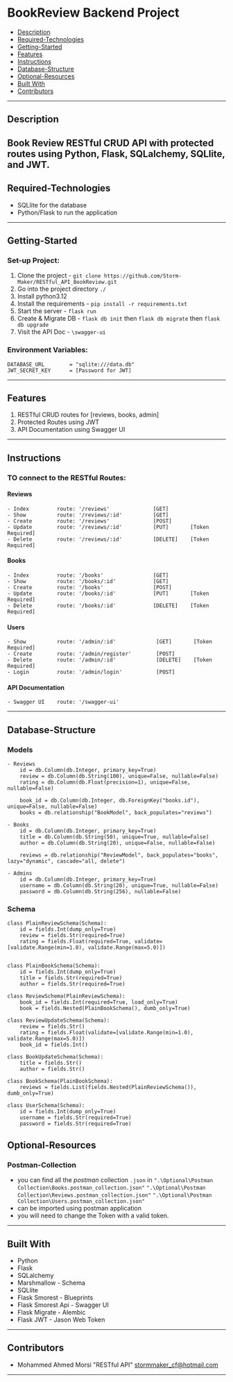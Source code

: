 # BookReview Backend Project

* [Description](#Description)
* [Required-Technologies](#Required-Technologies)
* [Getting-Started](#Getting-Started)
* [Features](#Features)
* [Instructions](#Instructions)
* [Database-Structure](#Database-Structure)
* [Optional-Resources](#Optional-Resources)
* [Built With](#Built-With)
* [Contributors](#Contributors)
---

## Description
Book Review RESTful CRUD API with protected routes using Python, Flask, SQLalchemy, SQLlite, and JWT.
---

## Required-Technologies
- SQLlite for the database
- Python/Flask to run the application
---

## Getting-Started

### Set-up Project:
1. Clone the project - `git clone https://github.com/Storm-Maker/RESTful_API_BookReview.git`
2. Go into the project directory `./`
3. Install python3.12
4. Install the requirements - `pip install -r requirements.txt`
5. Start the server - `flask run`
6. Create & Migrate DB - `flask db init` then `flask db migrate` then `flask db upgrade`
7. Visit the API Doc - `\swagger-ui`

### Environment Variables:
```
DATABASE_URL        = "sqlite:///data.db"
JWT_SECRET_KEY      = [Password for JWT]
```
---

## Features
1. RESTful CRUD routes for [reviews, books, admin]
2. Protected Routes using JWT
3. API Documentation using Swagger UI

---

## Instructions

### TO connect to the RESTful Routes:

#### Reviews
```
- Index         route: '/reviews'              [GET]
- Show          route: '/reviews/:id'          [GET]
- Create        route: '/reviews'              [POST]
- Update        route: '/reviews/:id'          [PUT]       [Token Required]
- Delete        route: '/reviews/:id'          [DELETE]    [Token Required]
```
#### Books
```
- Index         route: '/books'                [GET]
- Show          route: '/books/:id'            [GET]
- Create        route: '/books'                [POST]
- Update        route: '/books/:id'            [PUT]       [Token Required]
- Delete        route: '/books/:id'            [DELETE]    [Token Required]
```
#### Users
```
- Show          route: '/admin/:id'             [GET]       [Token Required]
- Create        route: '/admin/register'        [POST]
- Delete        route: '/admin/:id'             [DELETE]    [Token Required]
- Login         route: '/admin/login'           [POST]
```
#### API Documentation
```
- Swagger UI    route: '/swagger-ui'
```

---

## Database-Structure

### Models
```
- Reviews
    id = db.Column(db.Integer, primary_key=True)
    review = db.Column(db.String(100), unique=False, nullable=False)
    rating = db.Column(db.Float(precision=1), unique=False, nullable=False)

    book_id = db.Column(db.Integer, db.ForeignKey("books.id"), unique=False, nullable=False)
    books = db.relationship("BookModel", back_populates="reviews")

- Books
    id = db.Column(db.Integer, primary_key=True)
    title = db.Column(db.String(50), unique=True, nullable=False)
    author = db.Column(db.String(20), unique=False, nullable=False)

    reviews = db.relationship("ReviewModel", back_populates="books", lazy="dynamic", cascade="all, delete")

- Admins
    id = db.Column(db.Integer, primary_key=True)
    username = db.Column(db.String(20), unique=True, nullable=False)
    password = db.Column(db.String(256), nullable=False)
```

### Schema
```
class PlainReviewSchema(Schema):
    id = fields.Int(dump_only=True)
    review = fields.Str(required=True)
    rating = fields.Float(required=True, validate=[validate.Range(min=1.0), validate.Range(max=5.0)])


class PlainBookSchema(Schema):
    id = fields.Int(dump_only=True)
    title = fields.Str(required=True)
    author = fields.Str(required=True)

class ReviewSchema(PlainReviewSchema):
    book_id = fields.Int(required=True, load_only=True)
    book = fields.Nested(PlainBookSchema(), dumb_only=True)

class ReviewUpdateSchema(Schema):
    review = fields.Str()
    rating = fields.Float(validate=[validate.Range(min=1.0), validate.Range(max=5.0)])
    book_id = fields.Int()

class BookUpdateSchema(Schema):
    title = fields.Str()
    author = fields.Str()

class BookSchema(PlainBookSchema):
    reviews = fields.List(fields.Nested(PlainReviewSchema()), dumb_only=True)

class UserSchema(Schema):
    id = fields.Int(dump_only=True)
    username = fields.Str(required=True)
    password = fields.Str(required=True)
```

## Optional-Resources

### Postman-Collection
- you can find all the *postman* collection `.json` in 
    `".\Optional\Postman Collection\Books.postman_collection.json"`
    `".\Optional\Postman Collection\Reviews.postman_collection.json"`
    `".\Optional\Postman Collection\Users.postman_collection.json"`
- can be imported using postman application
- you will need to change the Token with a valid token.
---
## Built With
- Python
- Flask
- SQLalchemy
- Marshmallow - Schema
- SQLlite
- Flask Smorest - Blueprints
- Flask Smorest Api - Swagger UI
- Flask Migrate - Alembic
- Flask JWT - Jason Web Token
---
## Contributors
- Mohammed Ahmed Morsi "RESTful API" <stormmaker_cf@hotmail.com>
---
